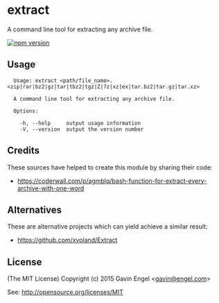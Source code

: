 # extract
A command line tool for extracting any archive file.

[![npm version](https://badge.fury.io/js/extract-cli.svg)](http://badge.fury.io/js/extract-cli)

## Usage
```
  Usage: extract <path/file_name>.<zip|rar|bz2|gz|tar|tbz2|tgz|Z|7z|xz|ex|tar.bz2|tar.gz|tar.xz>

  A command line tool for extracting any archive file.

  Options:

    -h, --help     output usage information
    -V, --version  output the version number
```

## Credits
These sources have helped to create this module by sharing their code:
* https://coderwall.com/p/agmblq/bash-function-for-extract-every-archive-with-one-word

## Alternatives
These are alternative projects which can yield achieve a similar result:
* https://github.com/xvoland/Extract 

## License

(The MIT License)
Copyright (c) 2015 Gavin Engel <<gavin@engel.com>>

See: http://opensource.org/licenses/MIT

